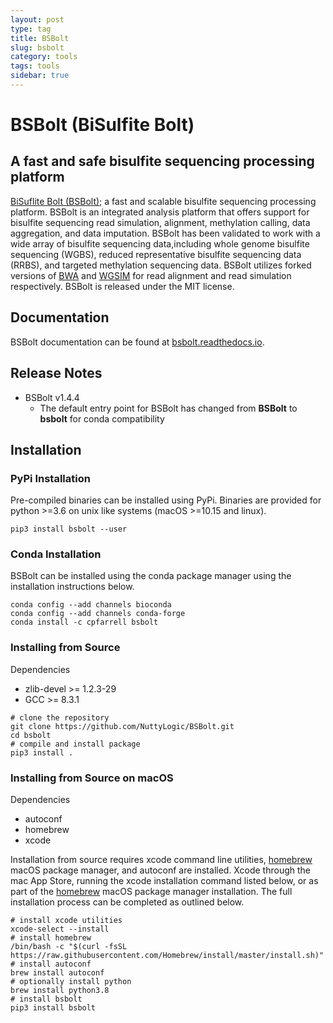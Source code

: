```yaml
---
layout: post
type: tag
title: BSBolt
slug: bsbolt
category: tools
tags: tools
sidebar: true
---
```


# **BSBolt (BiSulfite Bolt)**

## A fast and safe bisulfite sequencing processing platform

[BiSuflite Bolt (BSBolt)](https://github.com/NuttyLogic/BSBolt); a fast and scalable bisulfite sequencing
processing platform. BSBolt is an integrated analysis platform that offers support for bisulfite sequencing
read simulation, alignment, methylation calling, data aggregation, and data imputation. BSBolt has been validated
to work with a wide array of bisulfite sequencing data,including whole genome bisulfite sequencing (WGBS),
reduced representative bisulfite sequencing data (RRBS), and targeted methylation sequencing data.
BSBolt utilizes forked versions of [BWA](https://github.com/lh3/bwa)
and [WGSIM](https://github.com/lh3/wgsim) for read alignment and read simulation respectively.
BSBolt is released under the MIT license.

## Documentation

BSBolt documentation can be found at [bsbolt.readthedocs.io](https://bsbolt.readthedocs.io).

## Release Notes

- BSBolt v1.4.4
  - The default entry point for BSBolt has changed from **BSBolt** to **bsbolt** for conda compatibility

## Installation

### **PyPi Installation**

Pre-compiled binaries can be installed using PyPi. Binaries are provided for python >=3.6
on unix like systems (macOS >=10.15 and linux).

```shell
pip3 install bsbolt --user
```

### **Conda Installation**

BSBolt can be installed using the conda package manager using the installation instructions below. 

```shell
conda config --add channels bioconda
conda config --add channels conda-forge
conda install -c cpfarrell bsbolt
```

### **Installing from Source**

Dependencies

- zlib-devel >= 1.2.3-29
- GCC >= 8.3.1

```shell
# clone the repository
git clone https://github.com/NuttyLogic/BSBolt.git
cd bsbolt
# compile and install package
pip3 install .
```

### **Installing from Source on macOS**

Dependencies

- autoconf
- homebrew
- xcode

Installation from source requires xcode command line utilities, [homebrew](https://brew.sh/) macOS package manager, 
and autoconf are installed. Xcode through the mac App Store, running the xcode installation command listed below, 
or as part of the [homebrew](https://brew.sh/) macOS package manager installation. The full installation process
can be completed as outlined below.

```shell
# install xcode utilities
xcode-select --install
# install homebrew
/bin/bash -c "$(curl -fsSL https://raw.githubusercontent.com/Homebrew/install/master/install.sh)"
# install autoconf
brew install autoconf
# optionally install python
brew install python3.8
# install bsbolt
pip3 install bsbolt
```